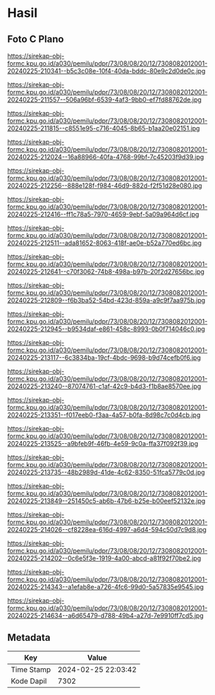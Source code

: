 # Hasil

## Foto C Plano

https://sirekap-obj-formc.kpu.go.id/a030/pemilu/pdpr/73/08/08/20/12/7308082012001-20240225-210341--b5c3c08e-10f4-40da-bddc-80e9c2d0de0c.jpg

https://sirekap-obj-formc.kpu.go.id/a030/pemilu/pdpr/73/08/08/20/12/7308082012001-20240225-211557--506a96bf-6539-4af3-9bb0-ef7fd88762de.jpg

https://sirekap-obj-formc.kpu.go.id/a030/pemilu/pdpr/73/08/08/20/12/7308082012001-20240225-211815--c8551e95-c716-4045-8b65-b1aa20e02151.jpg

https://sirekap-obj-formc.kpu.go.id/a030/pemilu/pdpr/73/08/08/20/12/7308082012001-20240225-212024--16a88966-40fa-4768-99bf-7c45203f9d39.jpg

https://sirekap-obj-formc.kpu.go.id/a030/pemilu/pdpr/73/08/08/20/12/7308082012001-20240225-212256--888e128f-f984-46d9-882d-f2f51d28e080.jpg

https://sirekap-obj-formc.kpu.go.id/a030/pemilu/pdpr/73/08/08/20/12/7308082012001-20240225-212416--ff1c78a5-7970-4659-9ebf-5a09a964d6cf.jpg

https://sirekap-obj-formc.kpu.go.id/a030/pemilu/pdpr/73/08/08/20/12/7308082012001-20240225-212511--ada81652-8063-418f-ae0e-b52a770ed6bc.jpg

https://sirekap-obj-formc.kpu.go.id/a030/pemilu/pdpr/73/08/08/20/12/7308082012001-20240225-212641--c70f3062-74b8-498a-b97b-20f2d27656bc.jpg

https://sirekap-obj-formc.kpu.go.id/a030/pemilu/pdpr/73/08/08/20/12/7308082012001-20240225-212809--f6b3ba52-54bd-423d-859a-a9c9f7aa975b.jpg

https://sirekap-obj-formc.kpu.go.id/a030/pemilu/pdpr/73/08/08/20/12/7308082012001-20240225-212945--b9534daf-e861-458c-8993-0b0f714046c0.jpg

https://sirekap-obj-formc.kpu.go.id/a030/pemilu/pdpr/73/08/08/20/12/7308082012001-20240225-213117--6c3834ba-19cf-4bdc-9698-b9d74cefb0f6.jpg

https://sirekap-obj-formc.kpu.go.id/a030/pemilu/pdpr/73/08/08/20/12/7308082012001-20240225-213240--87074761-c1af-42c9-b4d3-f1b8ae8570ee.jpg

https://sirekap-obj-formc.kpu.go.id/a030/pemilu/pdpr/73/08/08/20/12/7308082012001-20240225-213351--f017eeb0-f3aa-4a57-b0fa-8d98c7c0d4cb.jpg

https://sirekap-obj-formc.kpu.go.id/a030/pemilu/pdpr/73/08/08/20/12/7308082012001-20240225-213525--a9bfeb9f-46fb-4e59-9c0a-ffa37f092f39.jpg

https://sirekap-obj-formc.kpu.go.id/a030/pemilu/pdpr/73/08/08/20/12/7308082012001-20240225-213735--48b2989d-41de-4c62-8350-51fca5779c0d.jpg

https://sirekap-obj-formc.kpu.go.id/a030/pemilu/pdpr/73/08/08/20/12/7308082012001-20240225-213849--251450c5-ab6b-47b6-b25e-b00eef52132e.jpg

https://sirekap-obj-formc.kpu.go.id/a030/pemilu/pdpr/73/08/08/20/12/7308082012001-20240225-214026--cf8228ea-616d-4997-a6d4-594c50d7c9d8.jpg

https://sirekap-obj-formc.kpu.go.id/a030/pemilu/pdpr/73/08/08/20/12/7308082012001-20240225-214202--0c6e5f3e-1919-4a00-abcd-a81f92f70be2.jpg

https://sirekap-obj-formc.kpu.go.id/a030/pemilu/pdpr/73/08/08/20/12/7308082012001-20240225-214343--a1efab8e-a726-4fc6-99d0-5a57835e9545.jpg

https://sirekap-obj-formc.kpu.go.id/a030/pemilu/pdpr/73/08/08/20/12/7308082012001-20240225-214634--a6d65479-d788-49b4-a27d-7e9910ff7cd5.jpg


## Metadata

| Key        | Value               |
| ---------- | ------------------- |
| Time Stamp | 2024-02-25 22:03:42 |
| Kode Dapil | 7302                |



